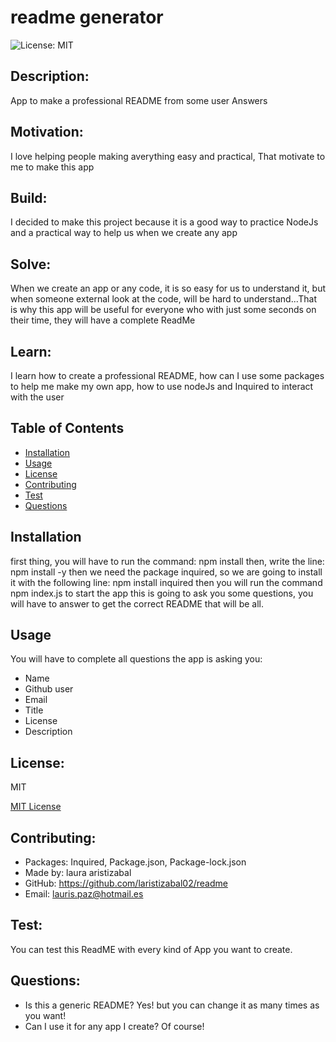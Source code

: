 # readme generator


![License: MIT](https://img.shields.io/badge/License-MIT-yellow.svg)

## Description:

App to make a professional README from some user Answers

## Motivation:
I love helping people making averything easy and practical, That motivate to me to make this app

## Build:
I decided to make this project because it is a good way to practice NodeJs and a practical way to help us when we create any app

## Solve:
When we create an app or any code, it is so easy for us to understand it, but when someone external look at the code, will be hard to understand...That is why this app will be useful for everyone who with just some seconds on their time, they will have a complete ReadMe

## Learn:
I learn how to create a professional README, how can I use some packages to help me make my own app, how to use nodeJs and Inquired to interact with the user

## Table of Contents

- [Installation](#installation)
- [Usage](#usage)
- [License](#license)
- [Contributing](#contributing) 
- [Test](#tests)
- [Questions](#questions)

## Installation
first thing, you will have to run the command: npm install
then, write the line: npm install -y
then we need the package inquired, so we are going to install it with the following line: npm install inquired
then you will run the command npm index.js to start the app
this is going to ask you some questions, you will have to answer to get the correct README
that will be all.

## Usage
You will have to complete all questions the app is asking you:
- Name
- Github user
- Email
- Title
- License
- Description


## License:
MIT

[MIT License](https://opensource.org/licenses/MIT)

## Contributing:
- Packages: Inquired, Package.json, Package-lock.json
- Made by: laura aristizabal
- GitHub: https://github.com/laristizabal02/readme
- Email: lauris.paz@hotmail.es

## Test:
You can test this ReadME with every kind of App you want to create.

## Questions:
- Is this a generic README? Yes! but you can change it as many times as you want!
- Can I use it for any app I create? Of course!

